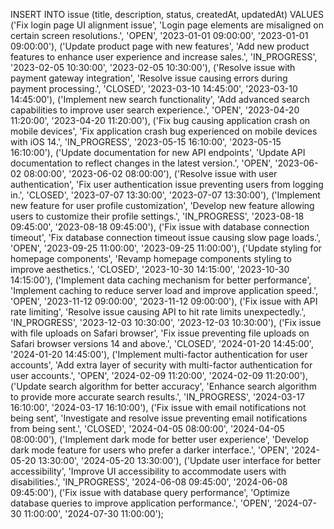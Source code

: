 INSERT INTO issue (title, description, status, createdAt, updatedAt) VALUES
('Fix login page UI alignment issue', 'Login page elements are misaligned on certain screen resolutions.', 'OPEN', '2023-01-01 09:00:00', '2023-01-01 09:00:00'),
('Update product page with new features', 'Add new product features to enhance user experience and increase sales.', 'IN_PROGRESS', '2023-02-05 10:30:00', '2023-02-05 10:30:00'),
('Resolve issue with payment gateway integration', 'Resolve issue causing errors during payment processing.', 'CLOSED', '2023-03-10 14:45:00', '2023-03-10 14:45:00'),
('Implement new search functionality', 'Add advanced search capabilities to improve user search experience.', 'OPEN', '2023-04-20 11:20:00', '2023-04-20 11:20:00'),
('Fix bug causing application crash on mobile devices', 'Fix application crash bug experienced on mobile devices with iOS 14.', 'IN_PROGRESS', '2023-05-15 16:10:00', '2023-05-15 16:10:00'),
('Update documentation for new API endpoints', 'Update API documentation to reflect changes in the latest version.', 'OPEN', '2023-06-02 08:00:00', '2023-06-02 08:00:00'),
('Resolve issue with user authentication', 'Fix user authentication issue preventing users from logging in.', 'CLOSED', '2023-07-07 13:30:00', '2023-07-07 13:30:00'),
('Implement new feature for user profile customization', 'Develop new feature allowing users to customize their profile settings.', 'IN_PROGRESS', '2023-08-18 09:45:00', '2023-08-18 09:45:00'),
('Fix issue with database connection timeout', 'Fix database connection timeout issue causing slow page loads.', 'OPEN', '2023-09-25 11:00:00', '2023-09-25 11:00:00'),
('Update styling for homepage components', 'Revamp homepage components styling to improve aesthetics.', 'CLOSED', '2023-10-30 14:15:00', '2023-10-30 14:15:00'),
('Implement data caching mechanism for better performance', 'Implement caching to reduce server load and improve application speed.', 'OPEN', '2023-11-12 09:00:00', '2023-11-12 09:00:00'),
('Fix issue with API rate limiting', 'Resolve issue causing API to hit rate limits unexpectedly.', 'IN_PROGRESS', '2023-12-03 10:30:00', '2023-12-03 10:30:00'),
('Fix issue with file uploads on Safari browser', 'Fix issue preventing file uploads on Safari browser versions 14 and above.', 'CLOSED', '2024-01-20 14:45:00', '2024-01-20 14:45:00'),
('Implement multi-factor authentication for user accounts', 'Add extra layer of security with multi-factor authentication for user accounts.', 'OPEN', '2024-02-09 11:20:00', '2024-02-09 11:20:00'),
('Update search algorithm for better accuracy', 'Enhance search algorithm to provide more accurate search results.', 'IN_PROGRESS', '2024-03-17 16:10:00', '2024-03-17 16:10:00'),
('Fix issue with email notifications not being sent', 'Investigate and resolve issue preventing email notifications from being sent.', 'CLOSED', '2024-04-05 08:00:00', '2024-04-05 08:00:00'),
('Implement dark mode for better user experience', 'Develop dark mode feature for users who prefer a darker interface.', 'OPEN', '2024-05-20 13:30:00', '2024-05-20 13:30:00'),
('Update user interface for better accessibility', 'Improve UI accessibility to accommodate users with disabilities.', 'IN_PROGRESS', '2024-06-08 09:45:00', '2024-06-08 09:45:00'),
('Fix issue with database query performance', 'Optimize database queries to improve application performance.', 'OPEN', '2024-07-30 11:00:00', '2024-07-30 11:00:00');

